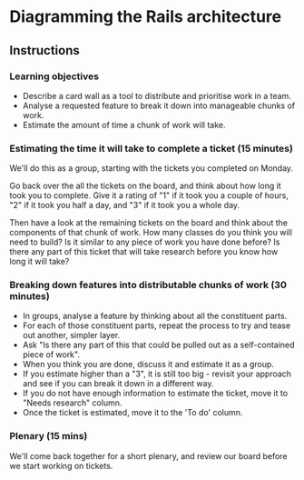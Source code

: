 # Diagramming the Rails architecture

## Instructions

### Learning objectives

* Describe a card wall as a tool to distribute and prioritise work in a team.
* Analyse a requested feature to break it down into manageable chunks of work.
* Estimate the amount of time a chunk of work will take.

### Estimating the time it will take to complete a ticket (15 minutes)

We'll do this as a group, starting with the tickets you completed on Monday.

Go back over the all the tickets on the board, and think about how long it took you to complete. Give it a rating of "1" if it took you a couple of hours, "2" if it took you half a day, and "3" if it took you a whole day.

Then have a look at the remaining tickets on the board and think about the components of that chunk of work. How many classes do you think you will need to build? Is it similar to any piece of work you have done before? Is there any part of this ticket that will take research before you know how long it will take?

### Breaking down features into distributable chunks of work (30 minutes)

* In groups, analyse a feature by thinking about all the constituent parts.
* For each of those constituent parts, repeat the process to try and tease out another, simpler layer.
* Ask "Is there any part of this that could be pulled out as a self-contained piece of work".
* When you think you are done, discuss it and estimate it as a group.
* If you estimate higher than a "3", it is still too big - revisit your approach and see if you can break it down in a different way.
* If you do not have enough information to estimate the ticket, move it to "Needs research" column.
* Once the ticket is estimated, move it to the 'To do' column.

### Plenary (15 mins)

We'll come back together for a short plenary, and review our board before we start working on tickets.
